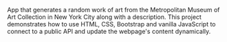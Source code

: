 App that generates a random work of art from the Metropolitan Museum of Art Collection in New York City along with a description. This project demonstrates how to use HTML, CSS, Bootstrap and vanilla JavaScript to connect to a public API and update the webpage's content dynamically.
